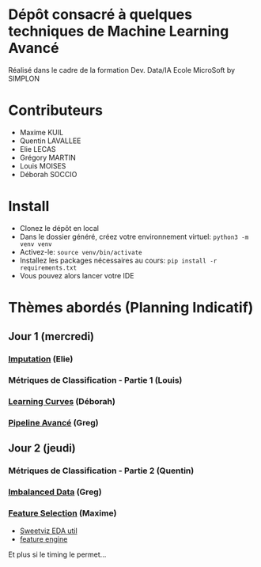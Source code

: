 # Dépôt consacré à quelques techniques de Machine Learning Avancé

Réalisé dans le cadre de la formation Dev. Data/IA Ecole MicroSoft by SIMPLON

# Contributeurs
- Maxime KUIL
- Quentin LAVALLEE
- Elie LECAS
- Grégory MARTIN
- Louis MOISES
- Déborah SOCCIO

# Install
- Clonez le dépôt en local
- Dans le dossier généré, créez votre environnement virtuel: `python3 -m venv venv`
- Activez-le: `source venv/bin/activate`
- Installez les packages nécessaires au cours: `pip install -r requirements.txt`
- Vous pouvez alors lancer votre IDE

# Thèmes abordés (Planning Indicatif)
## Jour 1 (mercredi)
### [**Imputation**](https://www.canva.com/design/DAF7Tfe6kZs/e9bHkcbge0YfvNZfOUUNaQ/edit?utm_content=DAF7Tfe6kZs&utm_campaign=designshare&utm_medium=link2&utm_source=sharebutton) (Elie)


### Métriques de Classification - Partie 1 (Louis)


### [**Learning Curves**](https://www.canva.com/design/DAF7AdaVfKc/5dQ_jG-qVkzwuEavpmnJ7Q/view?utm_content=DAF7AdaVfKc&utm_campaign=designshare&utm_medium=link&utm_source=publishsharelink&mode=preview) (Déborah)


### [**Pipeline Avancé**](https://docs.google.com/presentation/d/19P2F18XuqRvt8_Mr8IIOwhqQDVDB2zFs29CPkmZnaRc/edit#slide=id.g2b33327429b_0_11) (Greg)


## Jour 2 (jeudi)
### Métriques de Classification - Partie 2 (Quentin)


### [**Imbalanced Data**](https://docs.google.com/presentation/d/1ZV5sT8Aw4oeij15ICI1CXhvdBLSrcS8Vee9ZoXOhd4g/edit#slide=id.g2b3718b07d6_0_5) (Greg)


### [Feature Selection](https://github.com/ElieLECAS/ML_avance/tree/main/feature_selection) (Maxime)

- [Sweetviz EDA util](https://github.com/fbdesignpro/sweetviz)
- [feature engine](https://feature-engine.trainindata.com/en/latest/)


Et plus si le timing le permet...